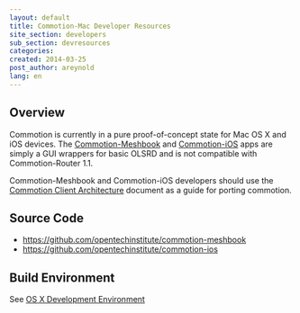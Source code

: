 ```yaml
---
layout: default
title: Commotion-Mac Developer Resources
site_section: developers
sub_section: devresources
categories: 
created: 2014-03-25
post_author: areynold
lang: en
---
```


<h2>Overview</h2>
<p>Commotion is currently in a pure proof-of-concept state for Mac OS X and iOS devices. 
The <a href="https://github.com/opentechinstitute/commotion-meshbook">Commotion-Meshbook</a> and 
<a href="https://github.com/opentechinstitute/commotion-ios">Commotion-iOS</a> apps are simply a GUI wrappers for basic OLSRD and is
not compatible with Commotion-Router 1.1.</p>

<p>Commotion-Meshbook and Commotion-iOS developers should use the 
<a href="https://wiki.commotionwireless.net/doku.php?id=commotion_architecture:commotion_client_architecture">Commotion Client Architecture</a> document
as a guide for porting commotion.</p>

<h2>Source Code</h2>
<ul>
  <li><a href="https://github.com/opentechinstitute/commotion-meshbook/">https://github.com/opentechinstitute/commotion-meshbook</a></li>
  <li><a href="https://github.com/opentechinstitute/commotion-ios/">https://github.com/opentechinstitute/commotion-ios</a></li>
</ul>

<h2>Build Environment</h2>
<p>See <a href="https://wiki.commotionwireless.net/doku.php?id=development_resources:macos:osx-dev-environment">OS X Development Environment</a></p>
